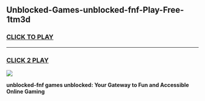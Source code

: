 
## Unblocked-Games-unblocked-fnf-Play-Free-1tm3d
<h3>
<a href="https://premium76.site?title=unblocked-fnf&ref=10A">CLICK TO PLAY</a></h3>
<hr>

<h3>
<a href="https://premium76.site?title=unblocked-fnf&ref=10A">CLICK 2 PLAY</a>
  
</h3>

<a href="https://premium76.site?title=unblocked-fnf&ref=10A"><img src="https://clearcache.store/games.png"></a>


**unblocked-fnf games unblocked: Your Gateway to Fun and Accessible Online Gaming**

